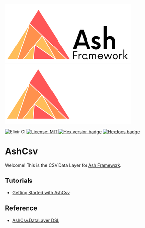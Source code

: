 ![Logo](https://github.com/ash-project/ash/blob/main/logos/cropped-for-header-black-text.png?raw=true#gh-light-mode-only)
![Logo](https://github.com/ash-project/ash/blob/main/logos/cropped-for-header-white-text.png?raw=true#gh-dark-mode-only)

![Elixir CI](https://github.com/ash-project/ash_csv/workflows/CI/badge.svg)
[![License: MIT](https://img.shields.io/badge/License-MIT-yellow.svg)](https://opensource.org/licenses/MIT)
[![Hex version badge](https://img.shields.io/hexpm/v/ash_csv.svg)](https://hex.pm/packages/ash_csv)
[![Hexdocs badge](https://img.shields.io/badge/docs-hexdocs-purple)](https://hexdocs.pm/ash_csv)

# AshCsv

Welcome! This is the CSV Data Layer for [Ash Framework](https://hexdocs.pm/ash).

## Tutorials

- [Getting Started with AshCsv](documentation/tutorials/getting-started-with-ash-csv.md)

## Reference

- [AshCsv.DataLayer DSL](documentation/dsls/DSL-AshCsv.DataLayer.md)
